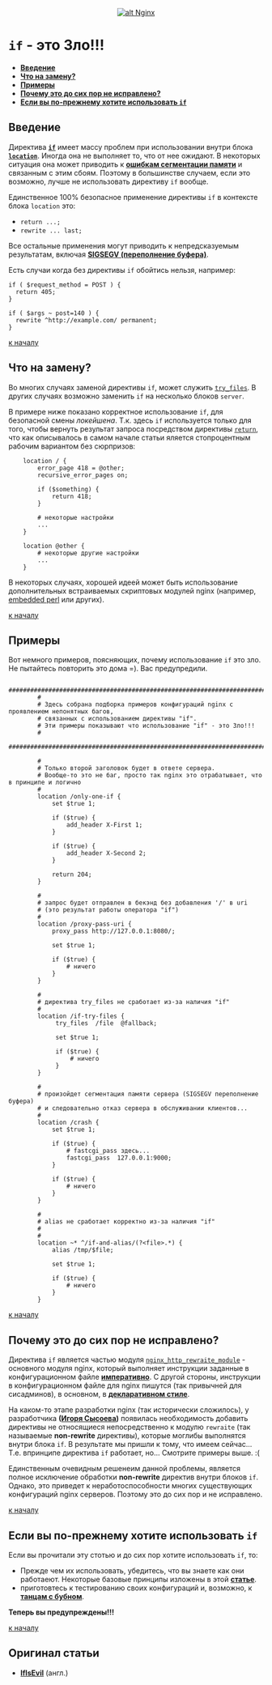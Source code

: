 <p align="center">
  <a href="http://nginx.org/ru/" target="_blank">
    <img  style="max-width:100%;"
          alt="alt Nginx"
          src="https://raw.github.com/uran1980/web-dev-blog/master/Nginx/images/nginx-logo.png" />
  </a>
</p>

`if` - это Зло!!!
==========
* **[Введение](#%D0%92%D0%B2%D0%B5%D0%B4%D0%B5%D0%BD%D0%B8%D0%B5)**
* **[Что на замену?](#%D0%A7%D1%82%D0%BE-%D0%BD%D0%B0-%D0%B7%D0%B0%D0%BC%D0%B5%D0%BD%D1%83)**
* **[Примеры](#%D0%9F%D1%80%D0%B8%D0%BC%D0%B5%D1%80%D1%8B)**
* **[Почему это до сих пор не исправлено?](#%D0%9F%D0%BE%D1%87%D0%B5%D0%BC%D1%83-%D1%8D%D1%82%D0%BE-%D0%B4%D0%BE-%D1%81%D0%B8%D1%85-%D0%BF%D0%BE%D1%80-%D0%BD%D0%B5-%D0%B8%D1%81%D0%BF%D1%80%D0%B0%D0%B2%D0%BB%D0%B5%D0%BD%D0%BE)**
* **[Если вы по-прежнему хотите использовать `if`](#%D0%95%D1%81%D0%BB%D0%B8-%D0%B2%D1%8B-%D0%BF%D0%BE-%D0%BF%D1%80%D0%B5%D0%B6%D0%BD%D0%B5%D0%BC%D1%83-%D1%85%D0%BE%D1%82%D0%B8%D1%82%D0%B5-%D0%B8%D1%81%D0%BF%D0%BE%D0%BB%D1%8C%D0%B7%D0%BE%D0%B2%D0%B0%D1%82%D1%8C-if)**


## Введение
Директива **[`if`](http://nginx.org/ru/docs/http/ngx_http_rewrite_module.html#if)** имеет массу проблем при использовании внутри блока **[`location`](http://nginx.org/ru/docs/http/ngx_http_core_module.html#location)**. Иногда она не выполняет то, что от нее ожидают. В некоторых ситуация она может приводить к **[ошибкам сегментации памяти](http://ru.wikipedia.org/wiki/%D0%9E%D1%88%D0%B8%D0%B1%D0%BA%D0%B0_%D1%81%D0%B5%D0%B3%D0%BC%D0%B5%D0%BD%D1%82%D0%B0%D1%86%D0%B8%D0%B8)** и связанным с этим сбоям. Поэтому в большинстве случаем, если это возможно, лучше не использовать директиву `if` вообще.

Единственное 100% безопасное применение директивы `if` в контексте блока `location` это:
* `return ...;`
* `rewrite ... last;`

Все остальные применения могут приводить к непредсказуемым результатам, включая **[SIGSEGV  (переполнение буфера)](http://ru.wikipedia.org/wiki/SIGSEGV)**.

Есть случаи когда без директивы `if` обойтись нельзя, например:
```nginx
if ( $request_method = POST ) {
  return 405;
}

if ( $args ~ post=140 ) {
  rewrite ^http://example.com/ permanent;
}
```

[к началу](#if---%D1%8D%D1%82%D0%BE-%D0%97%D0%BB%D0%BE)


## Что на замену?
Во многих случаях заменой директивы `if`, может служить [`try_files`](http://nginx.org/ru/docs/http/ngx_http_core_module.html#try_files). В других случаях возможно заменить `if` на несколько блоков `server`.

В примере ниже показано корректное использование `if`, для безопасной смены *локейшена*. Т.к. здесь `if` используется  только для того, чтобы вернуть результат запроса посредством директивы [`return`](http://nginx.org/ru/docs/http/ngx_http_rewrite_module.html#return), что как описывалось в самом начале статьи яляется стопроцентным рабочим вариантом без сюрпризов:
```nginx
    location / {
        error_page 418 = @other;
        recursive_error_pages on;
 
        if ($something) {
            return 418;
        }
 
        # некоторые настройки
        ...
    }
 
    location @other {
        # некоторые другие настройки
        ...
    }
```

В некоторых случаях, хорошей идеей может быть использование дополнительных встраиваемых скриптовых модулей nginx (например, [embedded perl](http://nginx.org/ru/docs/http/ngx_http_perl_module.html) или других).

[к началу](#if---%D1%8D%D1%82%D0%BE-%D0%97%D0%BB%D0%BE)


## Примеры
Вот немного примеров, поясняющих, почему использование `if` это зло. Не пытайтесь повторить это дома =). Вас предупредили.
```nginx
        #########################################################################################
        #
        # Здесь собрана подборка примеров конфигураций nginx с проявлением непонятных багов,
        # связанных с использованием директивы "if".
        # Эти примеры показывают что использование "if" - это Зло!!!
        #
        ##########################################################################################
 
        #
        # Только второй заголовок будет в ответе сервера.
        # Вообще-то это не баг, просто так nginx это отрабатывает, что в принципе и логично
        #
        location /only-one-if {
            set $true 1;
 
            if ($true) {
                add_header X-First 1;
            }
 
            if ($true) {
                add_header X-Second 2;
            }
 
            return 204;
        }
 
        #
        # запрос будет отправлен в бекэнд без добавления '/' в uri
        # (это результат работы оператора "if")
        #
        location /proxy-pass-uri {
            proxy_pass http://127.0.0.1:8080/;
 
            set $true 1;
 
            if ($true) {
                # ничего
            }
        }
 
        #
        # директива try_files не сработает из-за наличия "if"
        #
        location /if-try-files {
             try_files  /file  @fallback;
 
             set $true 1;
 
             if ($true) {
                 # ничего
             }
        }
 
        #
        # произойдет сегментация памяти сервера (SIGSEGV переполнение буфера)
        # и следовательно отказ сервера в обслуживании клиентов...
        #
        location /crash {
            set $true 1;
 
            if ($true) {
                # fastcgi_pass здесь...
                fastcgi_pass  127.0.0.1:9000;
            }
 
            if ($true) {
                # ничего
            }
        }
 
        #
        # alias не сработает корректно из-за наличия "if"
        #
        #
        location ~* ^/if-and-alias/(?<file>.*) {
            alias /tmp/$file;
 
            set $true 1;
 
            if ($true) {
                # ничего
            }
        }
```

[к началу](#if---%D1%8D%D1%82%D0%BE-%D0%97%D0%BB%D0%BE)


## Почему это до сих пор не исправлено?
Директива `if` является частью модуля [`nginx_http_rewraite_module`](http://nginx.org/ru/docs/http/ngx_http_rewrite_module.html) - основного модуля nginx, который выполняет инструкции заданные в конфигурационном файле **[императивно](http://ru.wikipedia.org/wiki/%D0%98%D0%BC%D0%BF%D0%B5%D1%80%D0%B0%D1%82%D0%B8%D0%B2%D0%BD%D0%BE%D0%B5_%D0%BF%D1%80%D0%BE%D0%B3%D1%80%D0%B0%D0%BC%D0%BC%D0%B8%D1%80%D0%BE%D0%B2%D0%B0%D0%BD%D0%B8%D0%B5)**. C другой стороны, инструкции в конфигурационном файле для nginx пишутся (так привычней для сисадминов), в основном, в **[декларативном стиле](http://ru.wikipedia.org/wiki/%D0%94%D0%B5%D0%BA%D0%BB%D0%B0%D1%80%D0%B0%D1%82%D0%B8%D0%B2%D0%BD%D0%BE%D0%B5_%D0%BF%D1%80%D0%BE%D0%B3%D1%80%D0%B0%D0%BC%D0%BC%D0%B8%D1%80%D0%BE%D0%B2%D0%B0%D0%BD%D0%B8%D0%B5)**.

На каком-то этапе разработки nginx (так исторически сложилось), у разработчика **([Игоря Сысоева](http://ru.wikipedia.org/wiki/%D0%A1%D1%8B%D1%81%D0%BE%D0%B5%D0%B2,_%D0%98%D0%B3%D0%BE%D1%80%D1%8C_%D0%92%D0%BB%D0%B0%D0%B4%D0%B8%D0%BC%D0%B8%D1%80%D0%BE%D0%B2%D0%B8%D1%87))** появилась необходимость добавить директивы не относящиеся непосредственно к модулю `rewraite` (так называемые **non-rewrite** директивы), которые моглибы выполнятся внутри блока `if`. В результате мы пришли к тому, что имеем сейчас... Т.е. впринципе директива `if` работает, но... Смотрите примеры выше. :(

Единственным очевидным решенеим данной проблемы, является полное исключение обработки **non-rewrite** директив внутри блоков `if`. Однако, это приведет к неработоспособности многих существующих конфигураций nginx серверов. Поэтому это до сих пор и не исправлено.

[к началу](#if---%D1%8D%D1%82%D0%BE-%D0%97%D0%BB%D0%BE)


## Если вы по-прежнему хотите использовать `if`
Если вы прочитали эту стотью и до сих пор хотите использовать `if`, то:
* Прежде чем их использовать, убедитесь, что вы знаете как они работаеют. Некоторые базовые принципы изложены в этой **[статье](http://agentzh.blogspot.ru/2011/03/how-nginx-location-if-works.html)**.
* приготовтесь к тестированию своих конфигураций и, возможно, к **[танцам с бубном](http://lurkmore.to/%D0%A8%D0%B0%D0%BC%D0%B0%D0%BD%D1%81%D0%BA%D0%B8%D0%B9_%D0%B1%D1%83%D0%B1%D0%B5%D0%BD)**.

**Теперь вы предупреждены!!!**

[к началу](#if---%D1%8D%D1%82%D0%BE-%D0%97%D0%BB%D0%BE)


## Оригинал статьи
* **[IfIsEvil](http://wiki.nginx.org/IfIsEvil)** (англ.)
